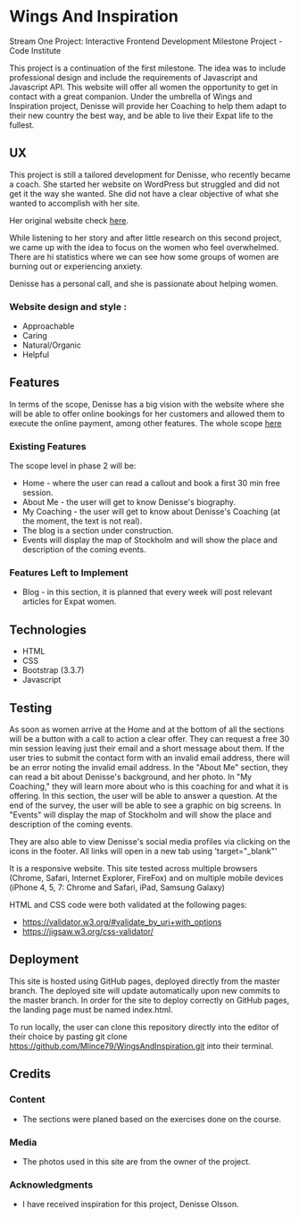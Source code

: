 # Wings And Inspiration
Stream One Project: Interactive Frontend Development Milestone Project - Code Institute

This project is a continuation of the first milestone. The idea was to include professional design and include the requirements of Javascript and Javascript API. 
This website will offer all women the opportunity to get in contact with a great companion. Under the umbrella of Wings and Inspiration project, Denisse will provide her Coaching to help them adapt to their new country the best way, and be able to live their Expat life to the fullest.

## UX
This project is still a tailored development for Denisse, who recently became a coach. She started her website on WordPress but struggled and did not get it the way she wanted. She did not have a clear objective of what she wanted to accomplish with her site.

Her original website check [here](https://github.com/Mlince79/WingsAndInspiration/blob/master/uxStrategy/Original%20home.jpg).

While listening to her story and after little research on this second project, we came up with the idea to focus on the women who feel overwhelmed. There are hi statistics where we can see how some groups of women are burning out or experiencing anxiety. 

Denisse has a personal call, and she is passionate about helping women.


### Website design and style :
- Approachable
- Caring
- Natural/Organic
- Helpful

## Features

In terms of the scope, Denisse has a big vision with the website where she will be able to offer online bookings for her customers and allowed them to execute the online payment, among other features.
The whole scope [here](https://github.com/Mlince79/WingsAndInspiration/blob/master/uxStrategy/Scope%20level.jpg)

### Existing Features

The scope level in phase 2 will be:
- Home - where the user can read a callout and book a first 30 min free session.
- About Me - the user will get to know Denisse's biography.
- My Coaching - the user will get to know about Denisse's Coaching (at the moment, the text is not real).
- The blog is a section under construction. 
- Events will display the map of Stockholm and will show the place and description of the coming events. 


### Features Left to Implement

- Blog - in this section, it is planned that every week will post relevant articles for Expat women.

## Technologies
- HTML
- CSS
- Bootstrap (3.3.7)
- Javascript

## Testing
As soon as women arrive at the Home and at the bottom of all the sections will be a button with a call to action a clear offer. 
They can request a free 30 min session leaving just their email and a short message about them. If the user tries to submit the contact form with an invalid email address, there will be an error noting the invalid email address.
In the "About Me" section, they can read a bit about Denisse's background, and her photo. 
In "My Coaching," they will learn more about who is this coaching for and what it is offering.  In this section, the user will be able to answer a question. At the end of the survey, the user will be able to see a graphic on big screens. 
In "Events" will display the map of Stockholm and will show the place and description of the coming events. 

They are also able to view Denisse's social media profiles via clicking on the icons in the footer. All links will open in a new tab using 'target="_blank"'

It is a responsive website.
This site tested across multiple browsers (Chrome, Safari, Internet Explorer, FireFox) and on multiple mobile devices (iPhone 4, 5, 7: Chrome and Safari, iPad, Samsung Galaxy)

HTML and CSS code were both validated at the following pages:
- https://validator.w3.org/#validate_by_uri+with_options
- https://jigsaw.w3.org/css-validator/

## Deployment

This site is hosted using GitHub pages, deployed directly from the master branch. The deployed site will update automatically upon new commits to the master branch. In order for the site to deploy correctly on GitHub pages, the landing page must be named index.html.

To run locally, the user can clone this repository directly into the editor of their choice by pasting git clone https://github.com/Mlince79/WingsAndInspiration.git into their terminal.

## Credits

### Content
- The sections were planed based on the exercises done on the course.

### Media
- The photos used in this site are from the owner of the project.

### Acknowledgments

- I have received inspiration for this project, Denisse Olsson.
